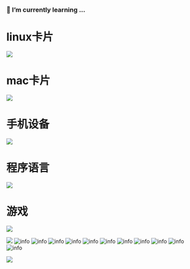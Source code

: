 ### 🌱 I’m currently learning ...


# linux卡片
[![](https://img.shields.io/badge/OS-Arch%20Linux-33aadd?style=flat-square&logo=arch-linux&logoColor=ffffff)](https://www.archlinux.org/)
# mac卡片
[![](https://img.shields.io/badge/macOS-Hackintosh-292e33?style=flat-square&logo=apple&logoColor=ffffff)](https://www.tonymacx86.com/)

# 手机设备
[![](https://img.shields.io/badge/Honor-V30-f5010c?style=flat-square&logo=huawei&logoColor=ffffff)](https://www.apple.com/)

# 程序语言
[![](https://img.shields.io/badge/-Java-007396?style=flat-square&logo=java&logoColor=ffffff)](https://reactjs.org/)

# 游戏
![](https://img.shields.io/badge/-Nintendo%20Switch-e60012?style=flat-square&logo=nintendo%20switch&logoColor=ffffff)

[![](https://img.shields.io/badge/Steam-171a21?style=flat-square&logo=steam&logoColor=ffffff)](https://steamcommunity.com/id/antzuhl)
![info](https://github-readme-stats.vercel.app/api?username=viwcy&show_icons=true&count_private=true&hide=prs&theme=default_repocard)
![info](https://github-readme-stats.vercel.app/api?username=viwcy&show_icons=true&count_private=true&hide=prs&theme=dark)
![info](https://github-readme-stats.vercel.app/api?username=viwcy&show_icons=true&count_private=true&hide=prs&theme=radical)
![info](https://github-readme-stats.vercel.app/api?username=viwcy&show_icons=true&count_private=true&hide=prs&theme=merko)
![info](https://github-readme-stats.vercel.app/api?username=viwcy&show_icons=true&count_private=true&hide=prs&theme=gruvbox)
![info](https://github-readme-stats.vercel.app/api?username=viwcy&show_icons=true&count_private=true&hide=prs&theme=tokyonight)
![info](https://github-readme-stats.vercel.app/api?username=viwcy&show_icons=true&count_private=true&hide=prs&theme=onedark)
![info](https://github-readme-stats.vercel.app/api?username=viwcy&show_icons=true&count_private=true&hide=prs&theme=cobalt)
![info](https://github-readme-stats.vercel.app/api?username=viwcy&show_icons=true&count_private=true&hide=prs&theme=synthwave)
![info](https://github-readme-stats.vercel.app/api?username=viwcy&show_icons=true&count_private=true&hide=prs&theme=highcontrast)
![info](https://github-readme-stats.vercel.app/api?username=viwcy&show_icons=true&count_private=true&hide=prs&theme=dracula)


![](https://visitor-badge.glitch.me/badge?page_id=viwcy.readme)
